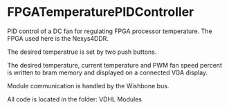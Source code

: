 # FPGATemperaturePIDController
PID control of a DC fan for regulating FPGA processor temperature. The FPGA used here is the Nexys4DDR.

The desired temperatrue is set by two push buttons.

The desired temperature, current temperature and PWM fan speed percent is written to bram memory and displayed on a connected VGA display.

Module communication is handled by the Wishbone bus.

All code is located in the folder: VDHL Modules
